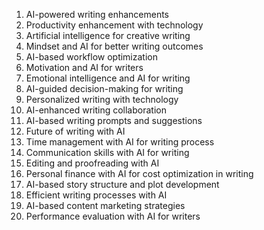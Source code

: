 1. AI-powered writing enhancements
2. Productivity enhancement with technology
3. Artificial intelligence for creative writing
4. Mindset and AI for better writing outcomes
5. AI-based workflow optimization
6. Motivation and AI for writers
7. Emotional intelligence and AI for writing
8. AI-guided decision-making for writing
9. Personalized writing with technology
10. AI-enhanced writing collaboration
11. AI-based writing prompts and suggestions
12. Future of writing with AI
13. Time management with AI for writing process
14. Communication skills with AI for writing
15. Editing and proofreading with AI
16. Personal finance with AI for cost optimization in writing
17. AI-based story structure and plot development
18. Efficient writing processes with AI
19. AI-based content marketing strategies
20. Performance evaluation with AI for writers
